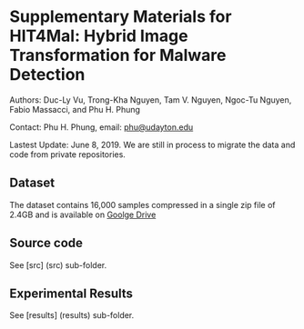 # Supplementary Materials for HIT4Mal: Hybrid Image Transformation for Malware Detection

  Authors: Duc-Ly Vu, Trong-Kha Nguyen, Tam V. Nguyen, Ngoc-Tu Nguyen, Fabio Massacci, and Phu H. Phung

  Contact: Phu H. Phung, email: phu@udayton.edu
  
  Lastest Update: June 8, 2019. We are still in process to migrate the data and code from private repositories.
  
## Dataset
  The dataset contains 16,000 samples compressed in a single zip file of 2.4GB and is available on [Goolge Drive](http://bit.ly/hit4mal-dataset)
  
## Source code

  See [src] (src) sub-folder.
  
## Experimental Results

  See [results] (results) sub-folder.

